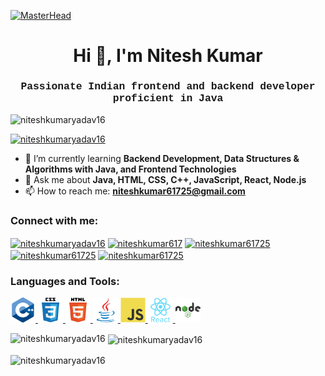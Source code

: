<!-- Replace the existing image with a new one -->
<!-- [![MasterHead](https://fiverr-res.cloudinary.com/videos/so_1.611494,t_main1,q_auto,f_auto/oxl6lcxqitcu3l6udq2v/build-modern-mern-stack-web-applications-using-react-js-node-js-tailwind-css.png)](https://rishavchanda.io) -->
[![MasterHead](https://cdn.dribbble.com/users/1162077/screenshots/3848914/programmer.gif)](https://rishavchanda.io)

<!-- Larger font size for your name -->
<h1 align="center">Hi 👋, I'm Nitesh Kumar</h1>

<!-- Styling for the tagline -->
<h3 align="center" style="font-family: 'Courier New', Courier, monospace;">Passionate Indian frontend and backend developer proficient in Java</h3>

<!-- Profile views badge -->
<p align="left"> <img src="https://komarev.com/ghpvc/?username=niteshkumaryadav16&label=Profile%20views&color=0e75b6&style=flat" alt="niteshkumaryadav16" /> </p>

<!-- GitHub profile trophies -->
<p align="left"> <a href="https://github.com/ryo-ma/github-profile-trophy"><img src="https://github-profile-trophy.vercel.app/?username=niteshkumaryadav16" alt="niteshkumaryadav16" /></a> </p>

<!-- Learning and expertise -->
- 🌱 I’m currently learning **Backend Development, Data Structures & Algorithms with Java, and Frontend Technologies**
- 💬 Ask me about **Java, HTML, CSS, C++, JavaScript, React, Node.js**
- 📫 How to reach me: **niteshkumar61725@gmail.com**

<!-- Connect with me section -->
<h3 align="left">Connect with me:</h3>
<p align="left">
  <!-- LinkedIn -->
  <a href="https://linkedin.com/in/niteshkumaryadav16" target="blank"><img align="center" src="https://raw.githubusercontent.com/rahuldkjain/github-profile-readme-generator/master/src/images/icons/Social/linked-in-alt.svg" alt="niteshkumaryadav16" height="30" width="40" /></a>
  <!-- CodeChef -->
  <a href="https://www.codechef.com/users/niteshkumar617" target="blank"><img align="center" src="https://cdn.jsdelivr.net/npm/simple-icons@3.1.0/icons/codechef.svg" alt="niteshkumar617" height="30" width="40" /></a>
  <!-- HackerRank -->
  <a href="https://www.hackerrank.com/niteshkumar61725" target="blank"><img align="center" src="https://raw.githubusercontent.com/rahuldkjain/github-profile-readme-generator/master/src/images/icons/Social/hackerrank.svg" alt="niteshkumar61725" height="30" width="40" /></a>
  <!-- LeetCode -->
  <a href="https://www.leetcode.com/niteshkumar61725" target="blank"><img align="center" src="https://raw.githubusercontent.com/rahuldkjain/github-profile-readme-generator/master/src/images/icons/Social/leet-code.svg" alt="niteshkumar61725" height="30" width="40" /></a>
  <!-- GeeksforGeeks -->
  <a href="https://auth.geeksforgeeks.org/user/niteshkumar61725" target="blank"><img align="center" src="https://raw.githubusercontent.com/rahuldkjain/github-profile-readme-generator/master/src/images/icons/Social/geeks-for-geeks.svg" alt="niteshkumar61725" height="30" width="40" /></a>
</p>

<!-- Languages and Tools section -->
<h3 align="left">Languages and Tools:</h3>
<p align="left">
  <!-- C++ -->
  <a href="https://www.w3schools.com/cpp/" target="_blank" rel="noreferrer"> <img src="https://raw.githubusercontent.com/devicons/devicon/master/icons/cplusplus/cplusplus-original.svg" alt="cplusplus" width="40" height="40"/> </a>
  <!-- CSS -->
  <a href="https://www.w3schools.com/css/" target="_blank" rel="noreferrer"> <img src="https://raw.githubusercontent.com/devicons/devicon/master/icons/css3/css3-original-wordmark.svg" alt="css3" width="40" height="40"/> </a>
  <!-- HTML -->
  <a href="https://www.w3.org/html/" target="_blank" rel="noreferrer"> <img src="https://raw.githubusercontent.com/devicons/devicon/master/icons/html5/html5-original-wordmark.svg" alt="html5" width="40" height="40"/> </a>
  <!-- Java -->
  <a href="https://www.java.com" target="_blank" rel="noreferrer"> <img src="https://raw.githubusercontent.com/devicons/devicon/master/icons/java/java-original.svg" alt="java" width="40" height="40"/> </a>
  <!-- JavaScript -->
  <a href="https://developer.mozilla.org/en-US/docs/Web/JavaScript" target="_blank" rel="noreferrer"> <img src="https://raw.githubusercontent.com/devicons/devicon/master/icons/javascript/javascript-original.svg" alt="javascript" width="40" height="40"/> </a>
  <!-- React -->
  <a href="https://reactjs.org/" target="_blank" rel="noreferrer"> <img src="https://raw.githubusercontent.com/devicons/devicon/master/icons/react/react-original-wordmark.svg" alt="react" width="40" height="40"/> </a>
  <!-- Node.js -->
  <a href="https://nodejs.org/" target="_blank" rel="noreferrer"> <img src="https://raw.githubusercontent.com/devicons/devicon/master/icons/nodejs/nodejs-original-wordmark.svg" alt="nodejs" width="40" height="40"/> </a>
</p>

<!-- Top languages and GitHub stats -->
<p><img align="left" src="https://github-readme-stats.vercel.app/api/top-langs?username=niteshkumaryadav16&show_icons=true&locale=en&layout=compact" alt="niteshkumaryadav16" /></p>
<p>&nbsp;<img align="center" src="https://github-readme-stats.vercel.app/api?username=niteshkumaryadav16&show_icons=true&locale=en" alt="niteshkumaryadav16" /></p>
<p><img align="center" src="https://github-readme-streak-stats.herokuapp.com/?user=niteshkumaryadav16&" alt="niteshkumaryadav16" /></p>

